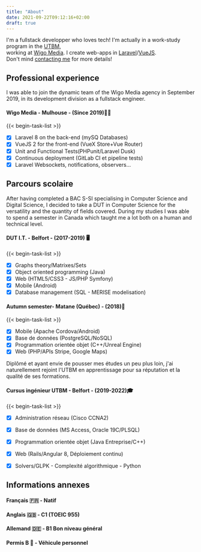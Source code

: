 ```yaml
---
title: "About"
date: 2021-09-22T09:12:16+02:00
draft: true
---
```

I'm a fullstack developper who loves tech!
I'm actually in a work-study program in the [UTBM](https://utbm.fr/ "UTBM's website"),  
working at [Wigo Media](https://www.wigo-media.com/ "Wigo Media's website").
I create web-apps in [Laravel](https://laravel.com/ "Laravel's website")/[VueJS](https://vuejs.org/ "VueJS' website").  
Don't mind [contacting me](/contact/ "Contact me!") for more details!

## Professional experience
I was able to join the dynamic team of the Wigo Media agency in September 2019, in its development division as a fullstack engineer.

#### Wigo Media - Mulhouse - (Since 2019)👨‍💼
{{< begin-task-list >}}
- [X] Laravel 8 on the back-end (mySQ Databases)
- [X] VueJS 2 for the front-end (VueX Store+Vue Router)
- [X] Unit and Functional Tests(PHPunit/Laravel Dusk)
- [X] Continuous deployment (GitLab CI et pipeline tests)
- [X] Laravel Websockets, notifications, observers...

## Parcours scolaire
After having completed a BAC S-SI specialising in Computer Science and Digital Science, I decided to take a DUT in Computer Science
for the versatility and the quantity of fields covered. During my studies I was able to spend a semester in Canada which taught me a lot
both on a human and technical level.
#### DUT I.T. - Belfort - (2017-2019) 🖥
{{< begin-task-list >}}
- [X] Graphs theory/Matrixes/Sets
- [X] Object oriented programming (Java)
- [X] Web (HTML5/CSS3 - JS/PHP Symfony)
- [X] Mobile (Android)
- [X] Database management (SQL - MERISE modelisation)
#### Autumn semester- Matane (Québec) - (2018)🍁
{{< begin-task-list >}}
- [X] Mobile (Apache Cordova/Android)
- [X] Base de données (PostgreSQL/NoSQL)
- [X] Programmation orientée objet (C++/Unreal Engine)
- [X] Web (PHP/APIs Stripe, Google Maps)

Diplômé et ayant envie de pousser mes études un peu plus loin, j'ai naturellement rejoint l'UTBM
en apprentissage pour sa réputation et la qualité de ses formations.
#### Cursus ingénieur UTBM - Belfort - (2019-2022)🎓
{{< begin-task-list >}}
- [X] Administration réseau (Cisco CCNA2)
- [X] Base de données (MS Access, Oracle 19C/PLSQL)
- [X] Programmation orientée objet (Java Entreprise/C++)
- [X] Web (Rails/Angular 8, Déploiement continu)
- [X] Solvers/GLPK - Complexité algorithmique - Python


## Informations annexes
#### Français 🇫🇷 - Natif
#### Anglais 🇬🇧 - C1 (TOEIC 955)
#### Allemand 🇩🇪 - B1 Bon niveau général
#### Permis B 🚗 - Véhicule personnel


